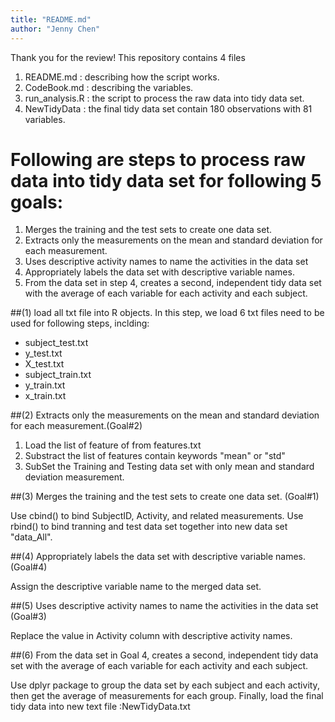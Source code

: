 ```yaml
---
title: "README.md"
author: "Jenny Chen"
---
```


Thank you for the review!
This repository contains 4 files

1. README.md      : describing how the script works.
2. CodeBook.md    : describing the variables.
3. run_analysis.R : the script to process the raw data into tidy data set.
4. NewTidyData    : the final tidy data set contain 180 observations with 81 variables.

# Following are steps to process raw data into tidy data set for following 5 goals:

1. Merges the training and the test sets to create one data set.
2. Extracts only the measurements on the mean and standard deviation for each measurement. 
3. Uses descriptive activity names to name the activities in the data set
4. Appropriately labels the data set with descriptive variable names. 
5. From the data set in step 4, creates a second, independent tidy data set with the average of each variable for each activity and each subject.

##(1) load all txt file into R objects.
In this step, we load 6 txt files need to be used for following steps, inclding:
- subject_test.txt
- y_test.txt
- X_test.txt
- subject_train.txt
- y_train.txt
- x_train.txt


##(2) Extracts only the measurements on the mean and standard deviation for each measurement.(Goal#2)  

1. Load the list of feature of from features.txt
2. Substract the list of features contain keywords "mean" or "std"
3. SubSet the Training and Testing data set with only mean and standard deviation measurement.


##(3) Merges the training and the test sets to create one data set. (Goal#1)

Use cbind() to bind SubjectID, Activity, and related measurements.
Use rbind() to bind tranning and test data set together into new data set "data_All".


##(4) Appropriately labels the data set with descriptive variable names. (Goal#4)

Assign the descriptive variable name to the merged data set.


##(5) Uses descriptive activity names to name the activities in the data set (Goal#3)

Replace the value in Activity column with descriptive activity names.

##(6) From the data set in Goal 4, creates a second, independent tidy data set with the average of each variable for each activity and each subject.

Use dplyr package to group the data set by each subject and each activity, then get the average of measurements for each group.
Finally, load the final tidy data into new text file :NewTidyData.txt 

